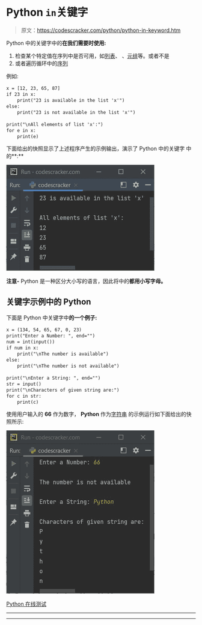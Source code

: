 # Python `in`关键字

> 原文：<https://codescracker.com/python/python-in-keyword.htm>

Python 中的关键字中的**在我们需要时使用:**

1.  检查某个特定值在序列中是否可用，如[列表](/python/python-lists.htm)、 、[元组](/python/python-tuples.htm)等。或者不是
2.  或者遍历循环中的[序列](/python/python-for-loop.htm)

例如:

```
x = [12, 23, 65, 87]
if 23 in x:
    print("23 is available in the list 'x'")
else:
    print("23 is not available in the list 'x'")

print("\nAll elements of list 'x':")
for e in x:
    print(e)
```

下面给出的快照显示了上述程序产生的示例输出，演示了 Python 中的关键字 中的**:**

![python in keyword](img/4407e75282c96abe9675815879fb4626.png)

**注意-** Python 是一种区分大小写的语言，因此将中的**都用小写字母。**

## 关键字示例中的 Python

下面是 Python 中关键字中**的一个例子:**

```
x = (134, 54, 65, 67, 0, 23)
print("Enter a Number: ", end="")
num = int(input())
if num in x:
    print("\nThe number is available")
else:
    print("\nThe number is not available")

print("\nEnter a String: ", end="")
str = input()
print("\nCharacters of given string are:")
for c in str:
    print(c)
```

使用用户输入的 **66** 作为数字， **Python** 作为[字符串](/python/python-strings.htm) 的示例运行如下面给出的快照所示:

![python in keyword example](img/42bc04f4c9a9d25ac890f12936cad794.png)

[Python 在线测试](/exam/showtest.php?subid=10)

* * *

* * *
